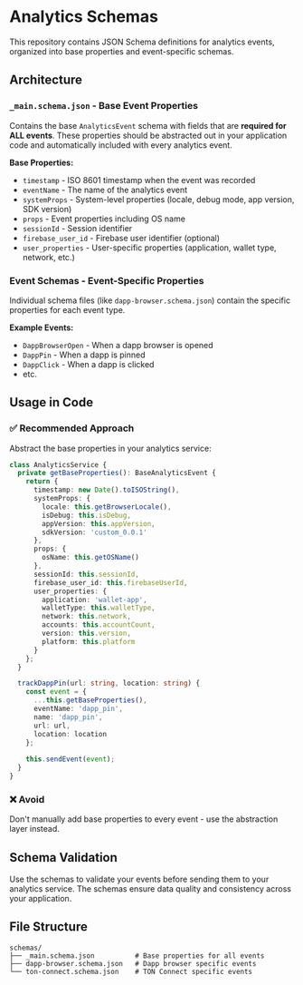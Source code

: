 # Analytics Schemas

This repository contains JSON Schema definitions for analytics events, organized into base properties and event-specific schemas.

## Architecture

### `_main.schema.json` - Base Event Properties
Contains the base `AnalyticsEvent` schema with fields that are **required for ALL events**. These properties should be abstracted out in your application code and automatically included with every analytics event.

**Base Properties:**
- `timestamp` - ISO 8601 timestamp when the event was recorded
- `eventName` - The name of the analytics event
- `systemProps` - System-level properties (locale, debug mode, app version, SDK version)
- `props` - Event properties including OS name
- `sessionId` - Session identifier
- `firebase_user_id` - Firebase user identifier (optional)
- `user_properties` - User-specific properties (application, wallet type, network, etc.)

### Event Schemas - Event-Specific Properties
Individual schema files (like `dapp-browser.schema.json`) contain the specific properties for each event type.

**Example Events:**
- `DappBrowserOpen` - When a dapp browser is opened
- `DappPin` - When a dapp is pinned
- `DappClick` - When a dapp is clicked
- etc.

## Usage in Code

### ✅ Recommended Approach
Abstract the base properties in your analytics service:

```typescript
class AnalyticsService {
  private getBaseProperties(): BaseAnalyticsEvent {
    return {
      timestamp: new Date().toISOString(),
      systemProps: {
        locale: this.getBrowserLocale(),
        isDebug: this.isDebug,
        appVersion: this.appVersion,
        sdkVersion: 'custom_0.0.1'
      },
      props: {
        osName: this.getOSName()
      },
      sessionId: this.sessionId,
      firebase_user_id: this.firebaseUserId,
      user_properties: {
        application: 'wallet-app',
        walletType: this.walletType,
        network: this.network,
        accounts: this.accountCount,
        version: this.version,
        platform: this.platform
      }
    };
  }

  trackDappPin(url: string, location: string) {
    const event = {
      ...this.getBaseProperties(),
      eventName: 'dapp_pin',
      name: 'dapp_pin',
      url: url,
      location: location
    };
    
    this.sendEvent(event);
  }
}
```

### ❌ Avoid
Don't manually add base properties to every event - use the abstraction layer instead.

## Schema Validation

Use the schemas to validate your events before sending them to your analytics service. The schemas ensure data quality and consistency across your application.

## File Structure

```
schemas/
├── _main.schema.json          # Base properties for all events
├── dapp-browser.schema.json   # Dapp browser specific events
└── ton-connect.schema.json    # TON Connect specific events
``` 